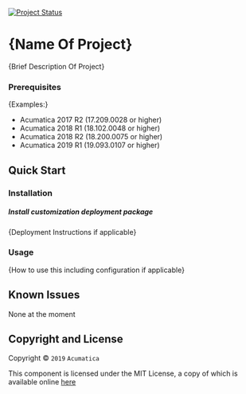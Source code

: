 [![Project Status](http://opensource.box.com/badges/active.svg)](http://opensource.box.com/badges)

{Name Of Project}
==================================
{Brief Description Of Project}

### Prerequisites
{Examples:}
* Acumatica 2017 R2 (17.209.0028 or higher) 
* Acumatica 2018 R1 (18.102.0048 or higher)
* Acumatica 2018 R2 (18.200.0075 or higher)
* Acumatica 2019 R1 (19.093.0107 or higher)

Quick Start
-----------

### Installation

##### Install customization deployment package
{Deployment Instructions if applicable}

### Usage

{How to use this including configuration if applicable}

Known Issues
------------
None at the moment

## Copyright and License
Copyright © `2019` `Acumatica`

This component is licensed under the MIT License, a copy of which is available online [here](LICENSE.md)
